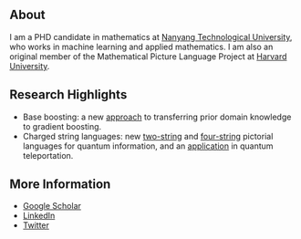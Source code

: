 About
----------------

I am a PHD candidate in mathematics at [Nanyang Technological University](https://spms.ntu.edu.sg/),
who works in machine learning and applied mathematics. I am also an original member of the
Mathematical Picture Language Project at [Harvard University](https://mathpicture.fas.harvard.edu/). 


Research Highlights
----------------

* Base boosting: a new [approach][1] to transferring prior domain knowledge to gradient boosting.
* Charged string languages: new [two-string][2] and [four-string][3] pictorial languages
for quantum information, and an [application][4] in quantum teleportation.

[1]: https://arxiv.org/abs/2005.06194 "Boosting on the shoulders of giants in quantum device calibration"
[2]: https://link.springer.com/article/10.1007/s11425-017-9207-3 "Holographic software for quantum networks"
[3]: https://www.pnas.org/content/114/10/2497.full "Quon 3D language for quantum information"
[4]: https://iopscience.iop.org/article/10.1088/1367-2630/aa5b57 "Constructive simulation and topological design of protocols"


More Information
----------------
* [Google Scholar](https://scholar.google.com/citations?user=lDe0nKgAAAAJ&hl=en)
* [LinkedIn](https://www.linkedin.com/in/wozniakowski/)
* [Twitter](https://twitter.com/airwoz)
